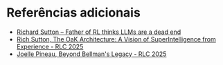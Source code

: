 # Referências adicionais

* [Richard Sutton – Father of RL thinks LLMs are a dead end](https://www.youtube.com/watch?v=21EYKqUsPfg)
* [Rich Sutton, The OaK Architecture: A Vision of SuperIntelligence from Experience - RLC 2025](https://www.youtube.com/watch?v=gEbbGyNkR2U)
* [Joelle Pineau, Beyond Bellman's Legacy - RLC 2025](https://www.youtube.com/watch?v=PZcaMKxljxc)

